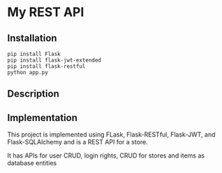 # My REST API

## Installation
```
pip install Flask
pip install flask-jwt-extended
pip install flask-restful
python app.py
```

## Description

## Implementation

This project is implemented using FLask, Flask-RESTful, Flask-JWT, and Flask-SQLAlchemy and is a REST API for a store.

It has APIs for user CRUD, login rights, CRUD for stores and items as database entities
